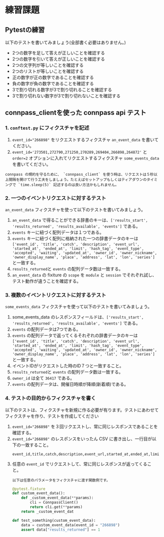 # 練習課題


## Pytestの練習

以下のテストを書いてみましょう(全部書く必要はありません。)

- 2つの数字を足して答えが正しいことを確認する
- 2つの数字を引いて答えが正しいことを確認する
- 2つの文字列が等しいことを確認する
- 2つのリストが等しいことを確認する
- 正の数字が正の数字であることを確認する
- 負の数字が負の数字であることを確認する
- 3で割り切れる数字が3で割り切れることを確認する
- 3で割り切れない数字が3で割り切れないことを確認する

## connpass_clientを使った connpass api テスト


### 1. `conftest.py` にフィクスチャを記述


1. `event_id="266898"` をリクエストするフィクスチャ `an_event_data` を書いてください。
1. `event_id='273501,272790,271250,270289,269404,266898,264872'` と `order=2` オプションに入れてリクエストするフィクスチャ `some_events_data` を書いてください。

```{attention}
connpass の規約を守るために、 `connpass_client` を使う時は、リクエストは５秒以上間隔を開けて行う工夫をしましょう。たとえばセットアップもしくはティアダウンのタイミングで `time.sleep(5)` 記述するのは良い方法かもしれません。
```


### 2. 一つのイベントリクエストに対するテスト

`an_event_data` フィクスチャを使って以下のテストを書いてみましょう。

1. `an_event_data` で得ることができる辞書のキーは、`['results_start', 'results_returned', 'results_available', 'events']` である。
1. `events` キーに紐づく配列データは１つである。
1. `events` キーに紐づく配列に格納された一つの辞書データのキーは `['event_id', 'title', 'catch', 'description', 'event_url', 'started_at', 'ended_at', 'limit', 'hash_tag', 'event_type', 'accepted', 'waiting', 'updated_at', 'owner_id', 'owner_nickname', 'owner_display_name', 'place', 'address', 'lat', 'lon', 'series']` と一致する。
1. `results_returned`と `events` の配列データ数は一致する。
1. `an_event_data` の fixiture の `scope` を `module` と `session` でそれぞれ試し、テスト動作が違うことを確認する。


### 3. 複数のイベントリクエストに対するテスト

`some_events_data` フィクスチャを使って以下のテストを書いてみましょう。

1. some_events_data のレスポンスフィールドは、`['results_start', 'results_returned', 'results_available', 'events']` である。
1. `events` の配列データは7つである。
1. `events` の配列データで返ってくるそれぞれの辞書データのキーは `['event_id', 'title', 'catch', 'description', 'event_url', 'started_at', 'ended_at', 'limit', 'hash_tag', 'event_type', 'accepted', 'waiting', 'updated_at', 'owner_id', 'owner_nickname', 'owner_display_name', 'place', 'address', 'lat', 'lon', 'series']` と一致する。
1. イベントIDがリクエストした時のID７つと一致すること。
1. `results_returned`と `events` の配列データ数は一致する。
1. `owner_id` は全て `36417` である。
1. `events` の配列データは、開催日時順が降順(新着順)である。

### 4. テストの目的からフィクスチャを書く

以下のテストは、フィクスチャを新規に作る必要が有ります。テストにあわせてフィクスチャを作り、テストを作成してください

1. `event_id="266898"` を３回リクエストし、常に同じレスポンスであることを確認する。
1. `event_id="266898"` のレスポンスをいったん CSV に書き出し、一行目が以下の一致すること。
    ```
    event_id,title,catch,description,event_url,started_at,ended_at,limit,hash_tag,event_type,accepted,waiting,updated_at,owner_id,owner_nickname,owner_display_name,place,address,lat,lon,series
    ```
1. 任意の `event_id` でリクエストして、常に同じレスポンスが返ってくること。
    ```{note}
    以下は任意のパラメータをフィクスチャに渡す関数例です。
    ```
    ```python
    @pytest.fixture
    def custom_event_data():
        def _custom_event_data(**params):
            cli = ConnpassClient()
            return cli.get(**params)
        return _custom_event_dat

    def test_something(custom_event_data):
        data = custom_event_data(event_id = "266898")
        assert data["results_returned"] == 1
    ```
